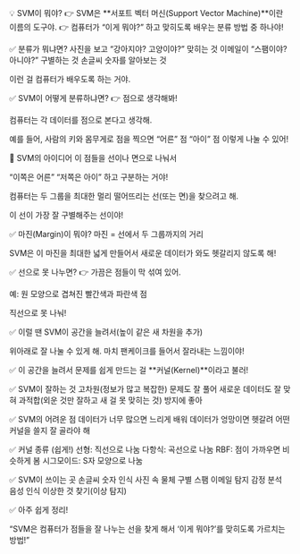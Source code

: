 💡 SVM이 뭐야?
👉 SVM은 **서포트 벡터 머신(Support Vector Machine)**이란 이름의 도구야.
👉 컴퓨터가 “이게 뭐야?” 하고 맞히도록 배우는 분류 방법 중 하나야!

✅ 분류가 뭐냐면?
사진을 보고 “강아지야? 고양이야?” 맞히는 것
이메일이 “스팸이야? 아니야?” 구별하는 것
손글씨 숫자를 알아보는 것

이런 걸 컴퓨터가 배우도록 하는 거야.

✅ SVM이 어떻게 분류하냐면?
👉 점으로 생각해봐!

컴퓨터는 각 데이터를 점으로 본다고 생각해.

예를 들어, 사람의 키와 몸무게로 점을 찍으면
“어른” 점
“아이” 점
이렇게 나눌 수 있어!

📌 SVM의 아이디어
이 점들을 선이나 면으로 나눠서

“이쪽은 어른”
“저쪽은 아이”
하고 구분하는 거야!

컴퓨터는 두 그룹을 최대한 멀리 떨어뜨리는 선(또는 면)을 찾으려고 해.

이 선이 가장 잘 구별해주는 선이야!

✅ 마진(Margin)이 뭐야?
마진 = 선에서 두 그룹까지의 거리

SVM은 이 마진을 최대한 넓게 만들어서 새로운 데이터가 와도 헷갈리지 않도록 해!

✅ 선으로 못 나누면?
👉 가끔은 점들이 막 섞여 있어.

예: 원 모양으로 겹쳐진 빨간색과 파란색 점

직선으로 못 나눠!

✅ 이럴 땐 SVM이 공간을 늘려서(높이 같은 새 차원을 추가)

위아래로 잘 나눌 수 있게 해. 마치 팬케이크를 들어서 잘라내는 느낌이야!

✅ 이 공간을 늘려서 문제를 쉽게 만드는 걸 **커널(Kernel)**이라고 불러!

✅ SVM이 잘하는 것
고차원(정보가 많고 복잡한) 문제도 잘 풀어
새로운 데이터도 잘 맞혀
과적합(외운 것만 잘하고 새 걸 못 맞히는 것) 방지에 좋아

✅ SVM의 어려운 점
데이터가 너무 많으면 느리게 배워
데이터가 엉망이면 헷갈려
어떤 커널을 쓸지 잘 골라야 해

✅ 커널 종류 (쉽게!)
선형: 직선으로 나눔
다항식: 곡선으로 나눔
RBF: 점이 가까우면 비슷하게 봄
시그모이드: S자 모양으로 나눔

✅ SVM이 쓰이는 곳
손글씨 숫자 인식
사진 속 물체 구별
스팸 이메일 탐지
감정 분석
음성 인식
이상한 것 찾기(이상 탐지)

✅ 아주 쉽게 정리!

“SVM은 컴퓨터가 점들을 잘 나누는 선을 찾게 해서 ‘이게 뭐야?’를 맞히도록 가르치는 방법!”